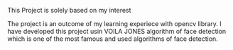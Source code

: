 This Project is solely based on my interest

The project is an outcome of my learning experiece with opencv library.
I have developed this project usin VOILA JONES algorithm of face detection which is one of the most famous and used algorithms of face detection.